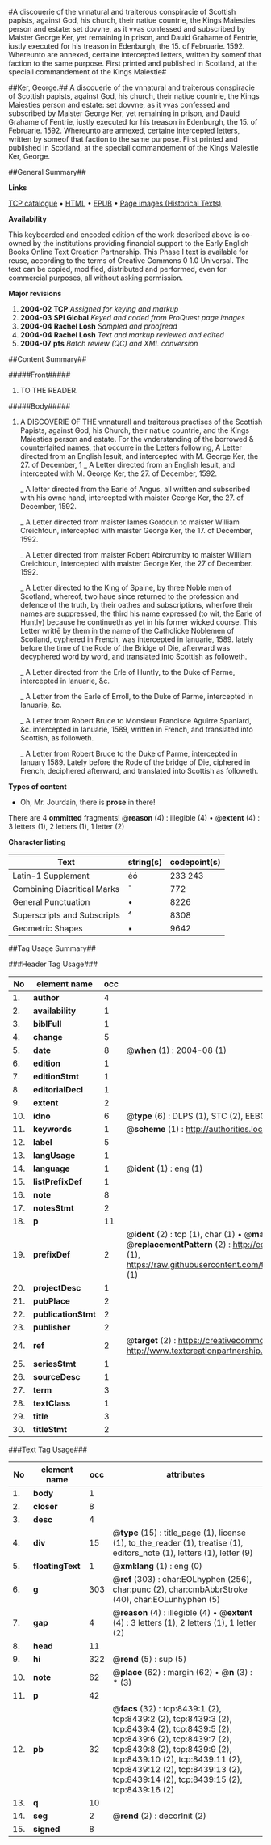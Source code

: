 #A discouerie of the vnnatural and traiterous conspiracie of Scottish papists, against God, his church, their natiue countrie, the Kings Maiesties person and estate: set dovvne, as it vvas confessed and subscribed by Maister George Ker, yet remaining in prison, and Dauid Grahame of Fentrie, iustly executed for his treason in Edenburgh, the 15. of Februarie. 1592. Whereunto are annexed, certaine intercepted letters, written by someof that faction to the same purpose. First printed and published in Scotland, at the speciall commandement of the Kings Maiestie#

##Ker, George.##
A discouerie of the vnnatural and traiterous conspiracie of Scottish papists, against God, his church, their natiue countrie, the Kings Maiesties person and estate: set dovvne, as it vvas confessed and subscribed by Maister George Ker, yet remaining in prison, and Dauid Grahame of Fentrie, iustly executed for his treason in Edenburgh, the 15. of Februarie. 1592. Whereunto are annexed, certaine intercepted letters, written by someof that faction to the same purpose. First printed and published in Scotland, at the speciall commandement of the Kings Maiestie
Ker, George.

##General Summary##

**Links**

[TCP catalogue](http://www.ota.ox.ac.uk/tcp/)  • 
[HTML](http://tei.it.ox.ac.uk/tcp/Texts-HTML/free/A04/A04803.html)  • 
[EPUB](http://tei.it.ox.ac.uk/tcp/Texts-EPUB/free/A04/A04803.epub) • 
[Page images (Historical Texts)](https://data.historicaltexts.jisc.ac.uk/view?pubId=eebo-99843689e&pageId=eebo-99843689e-8439-1)

**Availability**

This keyboarded and encoded edition of the
	       work described above is co-owned by the institutions
	       providing financial support to the Early English Books
	       Online Text Creation Partnership. This Phase I text is
	       available for reuse, according to the terms of Creative
	       Commons 0 1.0 Universal. The text can be copied,
	       modified, distributed and performed, even for
	       commercial purposes, all without asking permission.

**Major revisions**

1. __2004-02__ __TCP__ *Assigned for keying and markup*
1. __2004-03__ __SPi Global__ *Keyed and coded from ProQuest page images*
1. __2004-04__ __Rachel Losh__ *Sampled and proofread*
1. __2004-04__ __Rachel Losh__ *Text and markup reviewed and edited*
1. __2004-07__ __pfs__ *Batch review (QC) and XML conversion*

##Content Summary##

#####Front#####

1. TO THE READER.

#####Body#####

1. A DISCOVERIE OF THE vnnaturall and traiterous practises of the Scottish Papists, against God, his Church, their natiue countrie, and the Kings Maiesties person and estate.
For the vnderstanding of the borrowed & counterfaited names, that occurre in the Letters following, A Letter directed from an English Iesuit, and intercepted with M.
George Ker, the 27. of December, 1
    _ A Letter directed from an English Iesuit, and intercepted with M.
George Ker, the 27. of December, 1592.

    _ A letter directed from the Earle of Angus, all written and subscribed with his owne hand, intercepted with maister George Ker, the 27. of December, 1592.

    _ A Letter directed from maister Iames Gordoun to maister William Creichtoun, intercepted with maister George Ker, the 17. of December, 1592.

    _ A Letter directed from maister Robert Abircrumby to maister William Creichtoun, intercepted with maister George Ker, the 27 of December. 1592.

    _ A Letter directed to the King of Spaine, by three Noble men of Scotland, whereof, two haue since returned to the profession and defence of the truth, by their oathes and subscriptions, wherfore their names are suppressed, the third his name expressed (to wit, the Earle of Huntly) because he continueth as yet in his former wicked course. This Letter writtē by them in the name of the Catholicke Noblemen of Scotland, cyphered in French, was intercepted in Ianuarie, 1589. lately before the time of the Rode of the Bridge of Die, afterward was decyphered word by word, and translated into Scottish as followeth.

    _ A Letter directed from the Erle of Huntly, to the Duke of Parme, intercepted in Ianuarie, &c.

    _ A Letter from the Earle of Erroll, to the Duke of Parme, intercepted in Ianuarie, &c.

    _ A Letter from Robert Bruce to Monsieur Francisce Aguirre Spaniard, &c. intercepted in Ianuarie, 1589, written in French, and translated into Scottish, as followeth.

    _ A Letter from Robert Bruce to the Duke of Parme, intercepted in Ianuary 1589. Lately before the Rode of the bridge of Die, ciphered in French, deciphered afterward, and translated into Scottish as followeth.

**Types of content**

  * Oh, Mr. Jourdain, there is **prose** in there!

There are 4 **ommitted** fragments! 
 @__reason__ (4) : illegible (4)  •  @__extent__ (4) : 3 letters (1), 2 letters (1), 1 letter (2)

**Character listing**


|Text|string(s)|codepoint(s)|
|---|---|---|
|Latin-1 Supplement|éó|233 243|
|Combining             Diacritical Marks|̄|772|
|General Punctuation|•|8226|
|Superscripts             and Subscripts|⁴|8308|
|Geometric Shapes|▪|9642|

##Tag Usage Summary##

###Header Tag Usage###

|No|element name|occ|attributes|
|---|---|---|---|
|1.|__author__|4||
|2.|__availability__|1||
|3.|__biblFull__|1||
|4.|__change__|5||
|5.|__date__|8| @__when__ (1) : 2004-08 (1)|
|6.|__edition__|1||
|7.|__editionStmt__|1||
|8.|__editorialDecl__|1||
|9.|__extent__|2||
|10.|__idno__|6| @__type__ (6) : DLPS (1), STC (2), EEBO-CITATION (1), PROQUEST (1), VID (1)|
|11.|__keywords__|1| @__scheme__ (1) : http://authorities.loc.gov/ (1)|
|12.|__label__|5||
|13.|__langUsage__|1||
|14.|__language__|1| @__ident__ (1) : eng (1)|
|15.|__listPrefixDef__|1||
|16.|__note__|8||
|17.|__notesStmt__|2||
|18.|__p__|11||
|19.|__prefixDef__|2| @__ident__ (2) : tcp (1), char (1)  •  @__matchPattern__ (2) : ([0-9\-]+):([0-9IVX]+) (1), (.+) (1)  •  @__replacementPattern__ (2) : http://eebo.chadwyck.com/downloadtiff?vid=$1&page=$2 (1), https://raw.githubusercontent.com/textcreationpartnership/Texts/master/tcpchars.xml#$1 (1)|
|20.|__projectDesc__|1||
|21.|__pubPlace__|2||
|22.|__publicationStmt__|2||
|23.|__publisher__|2||
|24.|__ref__|2| @__target__ (2) : https://creativecommons.org/publicdomain/zero/1.0/ (1), http://www.textcreationpartnership.org/docs/. (1)|
|25.|__seriesStmt__|1||
|26.|__sourceDesc__|1||
|27.|__term__|3||
|28.|__textClass__|1||
|29.|__title__|3||
|30.|__titleStmt__|2||


###Text Tag Usage###

|No|element name|occ|attributes|
|---|---|---|---|
|1.|__body__|1||
|2.|__closer__|8||
|3.|__desc__|4||
|4.|__div__|15| @__type__ (15) : title_page (1), license (1), to_the_reader (1), treatise (1), editors_note (1), letters (1), letter (9)|
|5.|__floatingText__|1| @__xml:lang__ (1) : eng (0)|
|6.|__g__|303| @__ref__ (303) : char:EOLhyphen (256), char:punc (2), char:cmbAbbrStroke (40), char:EOLunhyphen (5)|
|7.|__gap__|4| @__reason__ (4) : illegible (4)  •  @__extent__ (4) : 3 letters (1), 2 letters (1), 1 letter (2)|
|8.|__head__|11||
|9.|__hi__|322| @__rend__ (5) : sup (5)|
|10.|__note__|62| @__place__ (62) : margin (62)  •  @__n__ (3) : * (3)|
|11.|__p__|42||
|12.|__pb__|32| @__facs__ (32) : tcp:8439:1 (2), tcp:8439:2 (2), tcp:8439:3 (2), tcp:8439:4 (2), tcp:8439:5 (2), tcp:8439:6 (2), tcp:8439:7 (2), tcp:8439:8 (2), tcp:8439:9 (2), tcp:8439:10 (2), tcp:8439:11 (2), tcp:8439:12 (2), tcp:8439:13 (2), tcp:8439:14 (2), tcp:8439:15 (2), tcp:8439:16 (2)|
|13.|__q__|10||
|14.|__seg__|2| @__rend__ (2) : decorInit (2)|
|15.|__signed__|8||
